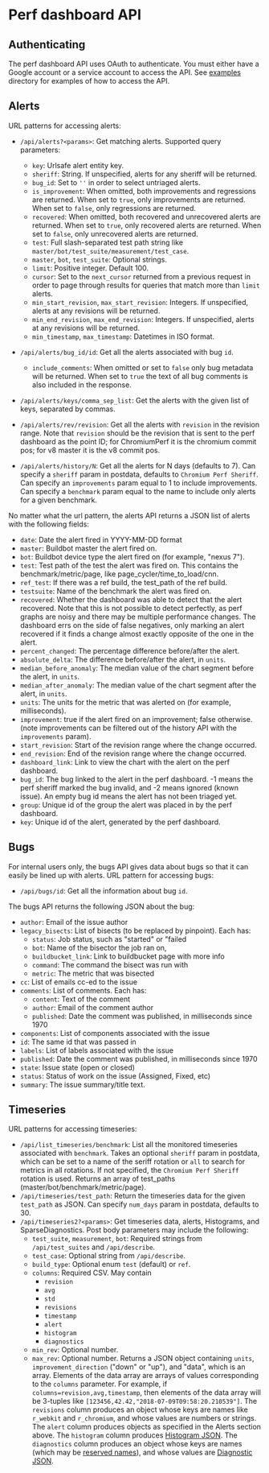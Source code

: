 # Perf dashboard API

## Authenticating
The perf dashboard API uses OAuth to authenticate. You must either have a
Google account or a service account to access the API. See
[examples](/dashboard/dashboard/api/examples/) directory
for examples of how to access the API.

## Alerts
URL patterns for accessing alerts:

 * `/api/alerts?<params>`: Get matching alerts. Supported query parameters:
    * `key`: Urlsafe alert entity key.
    * `sheriff`: String. If unspecified, alerts for any sheriff will be
      returned.
    * `bug_id`: Set to `''` in order to select untriaged alerts.
    * `is_improvement`: When omitted, both improvements and regressions are
      returned. When set to `true`, only improvements are returned. When set to
      `false`, only regressions are returned.
    * `recovered`: When omitted, both recovered and unrecovered alerts are
      returned. When set to `true`, only recovered alerts are returned. When set to
      `false`, only unrecovered alerts are returned.
    * `test`: Full slash-separated test path string like
      `master/bot/test_suite/measurement/test_case`.
    * `master`, `bot`, `test_suite`: Optional strings.
    * `limit`: Positive integer. Default 100.
    * `cursor`: Set to the `next_cursor` returned from a previous request in
      order to page through results for queries that match more than `limit`
      alerts.
    * `min_start_revision`, `max_start_revision`: Integers. If unspecified,
      alerts at any revisions will be returned.
    * `min_end_revision`, `max_end_revision`: Integers. If unspecified, alerts
      at any revisions will be returned.
    * `min_timestamp`, `max_timestamp`: Datetimes in ISO format.

 * `/api/alerts/bug_id/id`: Get all the alerts associated with bug `id`.
    * `include_comments`: When omitted or set to `false` only bug metadata
      will be returned. When set to `true` the text of all bug comments
      is also included in the response.
 * `/api/alerts/keys/comma_sep_list`: Get the alerts with the given list of
   keys, separated by commas.
 * `/api/alerts/rev/revision`: Get all the alerts with `revision` in the
   revision range. Note that `revision` should be the revision that is sent to
   the perf dashboard as the point ID; for ChromiumPerf it is the chromium
   commit pos; for v8 master it is the v8 commit pos.
 * `/api/alerts/history/N`: Get all the alerts for N days (defaults to 7).
   Can specify a `sheriff` param in postdata, defaults to `Chromium Perf
   Sheriff`. Can specify an `improvements` param equal to 1 to include
   improvements. Can specify a `benchmark` param equal to the name to include
   only alerts for a given benchmark.

No matter what the url pattern, the alerts API returns a JSON list of alerts
with the following fields:

 * `date`: Date the alert fired in YYYY-MM-DD format
 * `master`: Buildbot master the alert fired on.
 * `bot`: Buildbot device type the alert fired on (for example, "nexus 7").
 * `test`: Test path of the test the alert was fired on. This contains the
    benchmark/metric/page, like page_cycler/time_to_load/cnn.
 * `ref_test`: If there was a ref build, the test_path of the ref build.
 * `testsuite`: Name of the benchmark the alert was fired on.
 * `recovered`: Whether the dashboard was able to detect that the alert
    recovered. Note that this is not possible to detect perfectly, as perf
    graphs are noisy and there may be multiple performance changes. The
    dashboard errs on the side of false negatives, only marking an alert
    recovered if it finds a change almost exactly opposite of the one in the
    alert.
 * `percent_changed`: The percentage difference before/after the alert.
 * `absolute_delta`: The difference before/after the alert, in `units`.
 * `median_before_anomaly`: The median value of the chart segment before the
    alert, in `units`.
 * `median_after_anomaly`: The median value of the chart segment after the
    alert, in `units`.
 * `units`: The units for the metric that was alerted on (for example,
    milliseconds).
 * `improvement`: true if the alert fired on an improvement; false otherwise.
    (note improvements can be filtered out of the history API with the
    `improvements` param).
 * `start_revision`: Start of the revision range where the change occurred.
 * `end_revision`: End of the revision range where the change occurred.
 * `dashboard_link`: Link to view the chart with the alert on the perf
    dashboard.
 * `bug_id`: The bug linked to the alert in the perf dashboard. -1 means the
    perf sheriff marked the bug invalid, and -2 means ignored (known issue).
    An empty bug id means the alert has not been triaged yet.
 * `group`: Unique id of the group the alert was placed in by the perf
    dashboard.
 * `key`: Unique id of the alert, generated by the perf dashboard.

## Bugs

For internal users only, the bugs API gives data about bugs so that it can
easily be lined up with alerts. URL pattern for accessing bugs:

 * `/api/bugs/id`: Get all the information about bug `id`.

The bugs API returns the following JSON about the bug:

 * `author`: Email of the issue author
 * `legacy_bisects`: List of bisects (to be replaced by pinpoint). Each has:
   * `status`: Job status, such as "started" or "failed
   * `bot`: Name of the bisector the job ran on,
   * `buildbucket_link`: Link to buildbucket page with more info
   * `command`: The command the bisect was run with
   * `metric`: The metric that was bisected
 * `cc`: List of emails cc-ed to the issue
 * `comments`: List of comments. Each has:
   * `content`: Text of the comment
   * `author`: Email of the comment author
   * `published`: Date the comment was published, in milliseconds since 1970
 * `components`: List of components associated with the issue
 * `id`: The same id that was passed in
 * `labels`: List of labels associated with the issue
 * `published`: Date the comment was published, in milliseconds since 1970
 * `state`: Issue state (open or closed)
 * `status`: Status of work on the issue (Assigned, Fixed, etc)
 * `summary`: The issue summary/title text.

 ## Timeseries

 URL patterns for accessing timeseries:

  * `/api/list_timeseries/benchmark`: List all the monitored timeseries
    associated with `benchmark`. Takes an optional `sheriff` param in postdata,
    which can be set to a name of the seriff rotation or `all` to search for
    metrics in all rotations. If not specified, the `Chromium Perf Sheriff`
    rotation is used. Returns an array of test_paths
    (master/bot/benchmark/metric/page).
  * `/api/timeseries/test_path`: Return the timeseries data for the given
    `test_path` as JSON. Can specify `num_days` param in postdata, defaults to
    30.
  * `/api/timeseries2?<params>`: Get timeseries data, alerts, Histograms, and
    SparseDiagnostics. Post body parameters may include the following:
     * `test_suite`, `measurement`, `bot`: Required strings from
       `/api/test_suites` and `/api/describe`.
     * `test_case`: Optional string from `/api/describe`.
     * `build_type`: Optional enum `test` (default) or `ref`.
     * `columns`: Required CSV. May contain
        * `revision`
        * `avg`
        * `std`
        * `revisions`
        * `timestamp`
        * `alert`
        * `histogram`
        * `diagnostics`
     * `min_rev`: Optional number.
     * `max_rev`: Optional number.
    Returns a JSON object containing `units`, `improvement_direction` ("down" or
    "up"), and "data", which is an array. Elements of the data array are arrays
    of values corresponding to the `columns` parameter. For example, if
    `columns=revision,avg,timestamp`, then elements of the data array will be
    3-tuples like `[123456,42.42,"2018-07-09T09:58:20.210539"]`.
    The `revisions` column produces an object whose keys are names like
    `r_webkit` and `r_chromium`, and whose values are numbers or strings.
    The `alert` column produces objects as specified in the Alerts section
    above.
    The `histogram` column produces [Histogram
    JSON](https://chromium.googlesource.com/catapult/+/master/docs/histogram-set-json-format.md).
    The `diagnostics` column produces an object whose keys are names (which may
    be [reserved
    names](https://chromium.googlesource.com/catapult/+/master/tracing/tracing/value/diagnostics/reserved_infos.py)),
    and whose values are [Diagnostic
    JSON](https://chromium.googlesource.com/catapult/+/master/docs/histogram-set-json-format.md#diagnostics).
